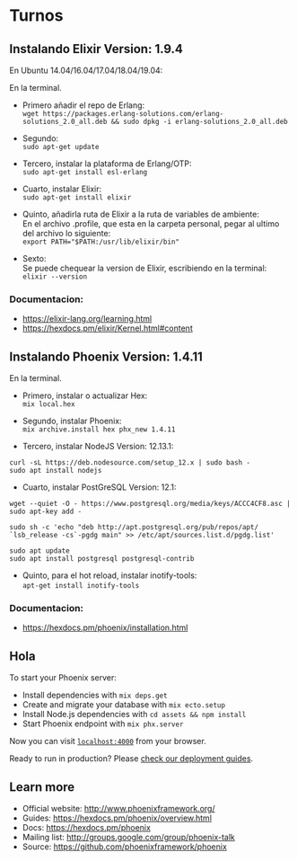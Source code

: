 # Turnos

## Instalando Elixir Version: 1.9.4
En Ubuntu 14.04/16.04/17.04/18.04/19.04:

En la terminal.

- Primero añadir el repo de Erlang:<br/>
`wget https://packages.erlang-solutions.com/erlang-solutions_2.0_all.deb && sudo dpkg -i erlang-solutions_2.0_all.deb`

- Segundo:<br/>
`sudo apt-get update`<br/>

- Tercero, instalar la plataforma de Erlang/OTP:<br/>
`sudo apt-get install esl-erlang`<br/>

- Cuarto, instalar Elixir:<br/>
`sudo apt-get install elixir`<br/>

- Quinto, añadirla ruta de Elixir a la ruta de variables de ambiente:<br/>
En el archivo .profile, que esta en la carpeta personal, pegar al ultimo del archivo lo siguiente:<br/>
`export PATH="$PATH:/usr/lib/elixir/bin"`<br/>

- Sexto:<br/>
Se puede chequear la version de Elixir, escribiendo en la terminal:
`elixir --version`<br/>

### Documentacion:<br/>
- https://elixir-lang.org/learning.html<br/>
- https://hexdocs.pm/elixir/Kernel.html#content

## Instalando Phoenix Version: 1.4.11<br/>

En la terminal.<br/>

- Primero, instalar o actualizar Hex:<br/>
`mix local.hex`<br/>

- Segundo, instalar Phoenix:<br/>
`mix archive.install hex phx_new 1.4.11`<br/>

- Tercero, instalar NodeJS Version: 12.13.1:<br/>
```
curl -sL https://deb.nodesource.com/setup_12.x | sudo bash -
sudo apt install nodejs
```
- Cuarto, instalar PostGreSQL Version: 12.1:<br/>
```
wget --quiet -O - https://www.postgresql.org/media/keys/ACCC4CF8.asc | sudo apt-key add -

sudo sh -c 'echo "deb http://apt.postgresql.org/pub/repos/apt/ `lsb_release -cs`-pgdg main" >> /etc/apt/sources.list.d/pgdg.list'

sudo apt update
sudo apt install postgresql postgresql-contrib
```

- Quinto, para el hot reload, instalar inotify-tools:<br/>
`apt-get install inotify-tools`

### Documentacion:<br/>
- https://hexdocs.pm/phoenix/installation.html

## Hola

To start your Phoenix server:

  * Install dependencies with `mix deps.get`
  * Create and migrate your database with `mix ecto.setup`
  * Install Node.js dependencies with `cd assets && npm install`
  * Start Phoenix endpoint with `mix phx.server`

Now you can visit [`localhost:4000`](http://localhost:4000) from your browser.

Ready to run in production? Please [check our deployment guides](https://hexdocs.pm/phoenix/deployment.html).

## Learn more

  * Official website: http://www.phoenixframework.org/
  * Guides: https://hexdocs.pm/phoenix/overview.html
  * Docs: https://hexdocs.pm/phoenix
  * Mailing list: http://groups.google.com/group/phoenix-talk
  * Source: https://github.com/phoenixframework/phoenix
